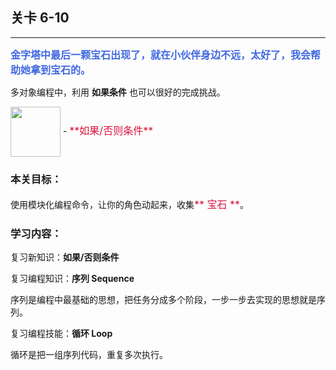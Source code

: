 ## 关卡 6-10

------
<font color=#4169E1 size=3>**金字塔中最后一颗宝石出现了，就在小伙伴身边不远，太好了，我会帮助她拿到宝石的。**</font>

多对象编程中，利用 **如果条件** 也可以很好的完成挑战。

<img src="./scene/image/if_else.png" width = "80" alt="" align=center /> 
 - <font color=#DC143C size=3>**如果/否则条件**</font>

### 本关目标：
使用模块化编程命令，让你的角色动起来，收集<font color=#DC143C size=3>** 宝石 **</font>。

### 学习内容：
复习新知识：**如果/否则条件**

复习编程知识：**序列 Sequence**

序列是编程中最基础的思想，把任务分成多个阶段，一步一步去实现的思想就是序列。

复习编程技能：**循环 Loop**

循环是把一组序列代码，重复多次执行。
